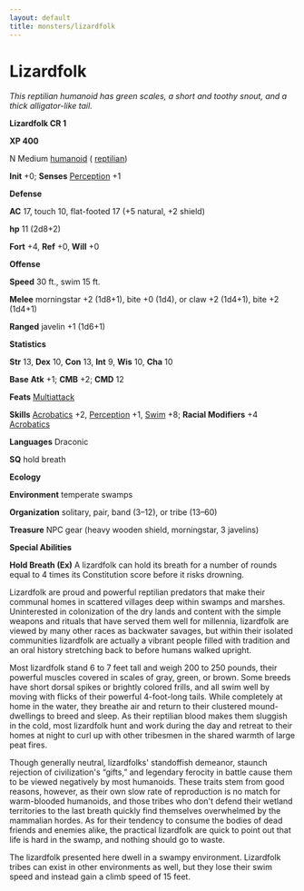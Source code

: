 ```yaml
---
layout: default
title: monsters/lizardfolk
---
```

# Lizardfolk

_This reptilian humanoid has green scales, a short and toothy snout, and a thick alligator-like tail._

**Lizardfolk CR 1**

**XP 400**

N Medium [humanoid](creatureTypes#_humanoid) ( [reptilian](creatureTypes#_reptilian-subtype))

**Init** +0; **Senses** [Perception](../skills/perception#_perception) +1

**Defense**

**AC** 17, touch 10, flat-footed 17 (+5 natural, +2 shield)

**hp** 11 (2d8+2)

**Fort** +4, **Ref** +0, **Will** +0

**Offense**

**Speed** 30 ft., swim 15 ft.

**Melee** morningstar +2 (1d8+1), bite +0 (1d4), or claw +2 (1d4+1), bite +2 (1d4+1)

**Ranged** javelin +1 (1d6+1)

**Statistics**

**Str** 13, **Dex** 10, **Con** 13, **Int** 9, **Wis** 10, **Cha** 10

**Base**  **Atk** +1; **CMB** +2; **CMD** 12

**Feats** [Multiattack](monsterFeats#_multiattack)

**Skills** [Acrobatics](../skills/acrobatics#_acrobatics) +2, [Perception](../skills/perception#_perception) +1, [Swim](../skills/swim#_swim) +8; **Racial Modifiers** +4 [Acrobatics](../skills/acrobatics#_acrobatics)

**Languages** Draconic

**SQ** hold breath

**Ecology**

**Environment** temperate swamps

**Organization** solitary, pair, band (3–12), or tribe (13–60)

**Treasure** NPC gear (heavy wooden shield, morningstar, 3 javelins)

**Special Abilities**

**Hold Breath (Ex)** A lizardfolk can hold its breath for a number of rounds equal to 4 times its Constitution score before it risks drowning.

Lizardfolk are proud and powerful reptilian predators that make their communal homes in scattered villages deep within swamps and marshes. Uninterested in colonization of the dry lands and content with the simple weapons and rituals that have served them well for millennia, lizardfolk are viewed by many other races as backwater savages, but within their isolated communities lizardfolk are actually a vibrant people filled with tradition and an oral history stretching back to before humans walked upright.

Most lizardfolk stand 6 to 7 feet tall and weigh 200 to 250 pounds, their powerful muscles covered in scales of gray, green, or brown. Some breeds have short dorsal spikes or brightly colored frills, and all swim well by moving with flicks of their powerful 4-foot-long tails. While completely at home in the water, they breathe air and return to their clustered mound-dwellings to breed and sleep. As their reptilian blood makes them sluggish in the cold, most lizardfolk hunt and work during the day and retreat to their homes at night to curl up with other tribesmen in the shared warmth of large peat fires.

Though generally neutral, lizardfolks' standoffish demeanor, staunch rejection of civilization's “gifts,” and legendary ferocity in battle cause them to be viewed negatively by most humanoids. These traits stem from good reasons, however, as their own slow rate of reproduction is no match for warm-blooded humanoids, and those tribes who don't defend their wetland territories to the last breath quickly find themselves overwhelmed by the mammalian hordes. As for their tendency to consume the bodies of dead friends and enemies alike, the practical lizardfolk are quick to point out that life is hard in the swamp, and nothing should go to waste.

The lizardfolk presented here dwell in a swampy environment. Lizardfolk tribes can exist in other environments as well, but they lose their swim speed and instead gain a climb speed of 15 feet.

